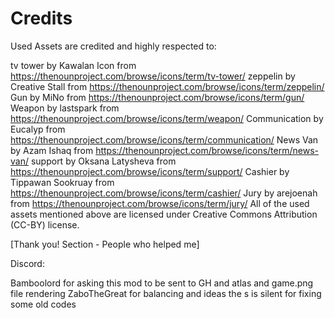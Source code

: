 # Credits

Used Assets are credited and highly respected to:

tv tower by Kawalan Icon from https://thenounproject.com/browse/icons/term/tv-tower/
zeppelin by Creative Stall from https://thenounproject.com/browse/icons/term/zeppelin/
Gun by MiNo from https://thenounproject.com/browse/icons/term/gun/
Weapon by lastspark from https://thenounproject.com/browse/icons/term/weapon/
Communication by Eucalyp from https://thenounproject.com/browse/icons/term/communication/
News Van by Azam Ishaq from https://thenounproject.com/browse/icons/term/news-van/
support by Oksana Latysheva from https://thenounproject.com/browse/icons/term/support/
Cashier by Tippawan Sookruay from https://thenounproject.com/browse/icons/term/cashier/
Jury by arejoenah from https://thenounproject.com/browse/icons/term/jury/
All of the used assets mentioned above are licensed under Creative Commons Attribution (CC-BY) license.

[Thank you! Section - People who helped me]

Discord:

Bamboolord for asking this mod to be sent to GH and atlas and game.png file rendering
ZaboTheGreat for balancing and ideas
the s is silent for fixing some old codes
